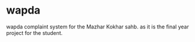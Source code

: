# wapda
wapda complaint system for the Mazhar Kokhar sahb. as it is the final year project for the student. 
